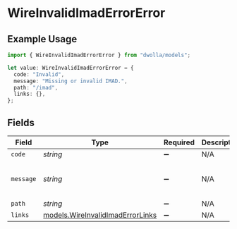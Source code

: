 # WireInvalidImadErrorError

## Example Usage

```typescript
import { WireInvalidImadErrorError } from "dwolla/models";

let value: WireInvalidImadErrorError = {
  code: "Invalid",
  message: "Missing or invalid IMAD.",
  path: "/imad",
  links: {},
};
```

## Fields

| Field                                                                      | Type                                                                       | Required                                                                   | Description                                                                | Example                                                                    |
| -------------------------------------------------------------------------- | -------------------------------------------------------------------------- | -------------------------------------------------------------------------- | -------------------------------------------------------------------------- | -------------------------------------------------------------------------- |
| `code`                                                                     | *string*                                                                   | :heavy_minus_sign:                                                         | N/A                                                                        | Invalid                                                                    |
| `message`                                                                  | *string*                                                                   | :heavy_minus_sign:                                                         | N/A                                                                        | Missing or invalid IMAD.                                                   |
| `path`                                                                     | *string*                                                                   | :heavy_minus_sign:                                                         | N/A                                                                        | /imad                                                                      |
| `links`                                                                    | [models.WireInvalidImadErrorLinks](../models/wireinvalidimaderrorlinks.md) | :heavy_minus_sign:                                                         | N/A                                                                        | {}                                                                         |